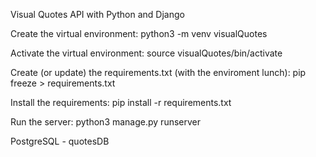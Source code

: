 Visual Quotes API with Python and Django

Create the virtual environment: python3 -m venv visualQuotes

Activate the virtual environment: source visualQuotes/bin/activate

Create (or update) the requirements.txt (with the enviroment lunch): pip freeze > requirements.txt

Install the requirements: pip install -r requirements.txt

Run the server: python3 manage.py runserver

PostgreSQL - quotesDB